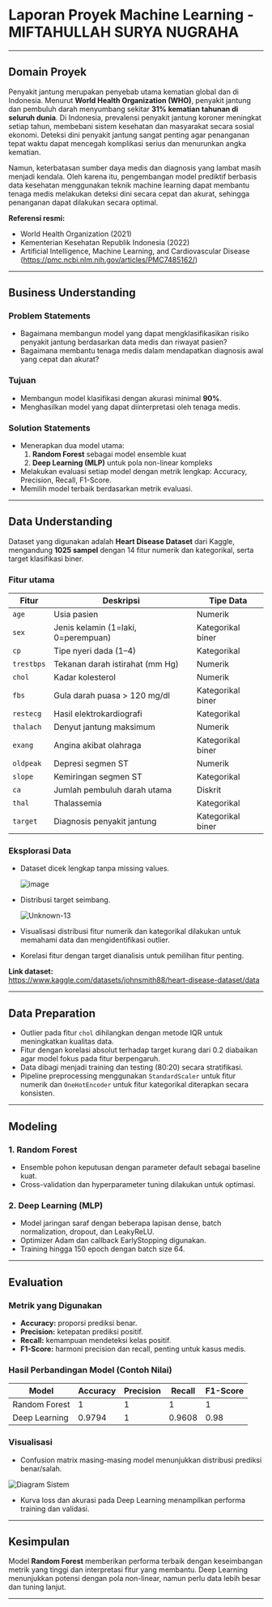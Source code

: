 # Laporan Proyek Machine Learning - MIFTAHULLAH SURYA NUGRAHA

---

## Domain Proyek

Penyakit jantung merupakan penyebab utama kematian global dan di Indonesia. Menurut **World Health Organization (WHO)**, penyakit jantung dan pembuluh darah menyumbang sekitar **31% kematian tahunan di seluruh dunia**. Di Indonesia, prevalensi penyakit jantung koroner meningkat setiap tahun, membebani sistem kesehatan dan masyarakat secara sosial ekonomi. Deteksi dini penyakit jantung sangat penting agar penanganan tepat waktu dapat mencegah komplikasi serius dan menurunkan angka kematian.

Namun, keterbatasan sumber daya medis dan diagnosis yang lambat masih menjadi kendala. Oleh karena itu, pengembangan model prediktif berbasis data kesehatan menggunakan teknik machine learning dapat membantu tenaga medis melakukan deteksi dini secara cepat dan akurat, sehingga penanganan dapat dilakukan secara optimal.

**Referensi resmi:**  
- World Health Organization (2021)  
- Kementerian Kesehatan Republik Indonesia (2022)
- Artificial Intelligence, Machine Learning, and Cardiovascular Disease (https://pmc.ncbi.nlm.nih.gov/articles/PMC7485162/)
---

## Business Understanding

### Problem Statements  
- Bagaimana membangun model yang dapat mengklasifikasikan risiko penyakit jantung berdasarkan data medis dan riwayat pasien?  
- Bagaimana membantu tenaga medis dalam mendapatkan diagnosis awal yang cepat dan akurat?  

### Tujuan 
- Membangun model klasifikasi dengan akurasi minimal **90%**.  
- Menghasilkan model yang dapat diinterpretasi oleh tenaga medis.  

### Solution Statements  
- Menerapkan dua model utama:  
  1. **Random Forest** sebagai model ensemble kuat  
  2. **Deep Learning (MLP)** untuk pola non-linear kompleks  
- Melakukan evaluasi setiap model dengan metrik lengkap: Accuracy, Precision, Recall, F1-Score.
- Memilih model terbaik berdasarkan metrik evaluasi.

---

## Data Understanding

Dataset yang digunakan adalah **Heart Disease Dataset** dari Kaggle, mengandung **1025 sampel** dengan 14 fitur numerik dan kategorikal, serta target klasifikasi biner.

### Fitur utama

| Fitur      | Deskripsi                               | Tipe Data          |
|------------|---------------------------------------|--------------------|
| `age`        | Usia pasien                           | Numerik            |
| `sex`        | Jenis kelamin (1=laki, 0=perempuan)  | Kategorikal biner  |
| `cp`         | Tipe nyeri dada (1–4)                 | Kategorikal        |
| `trestbps`   | Tekanan darah istirahat (mm Hg)       | Numerik            |
| `chol`       | Kadar kolesterol                      | Numerik            |
| `fbs`        | Gula darah puasa > 120 mg/dl          | Kategorikal biner  |
| `restecg`    | Hasil elektrokardiografi               | Kategorikal        |
| `thalach`    | Denyut jantung maksimum               | Numerik            |
| `exang`      | Angina akibat olahraga                 | Kategorikal biner  |
| `oldpeak`    | Depresi segmen ST                     | Numerik            |
| `slope`      | Kemiringan segmen ST                  | Kategorikal        |
| `ca`         | Jumlah pembuluh darah utama            | Diskrit            |
| `thal`       | Thalassemia                          | Kategorikal        |
| `target`     | Diagnosis penyakit jantung             | Kategorikal biner  |

### Eksplorasi Data  
- Dataset dicek lengkap tanpa missing values.

  ![image](https://github.com/user-attachments/assets/f0bac4ff-57da-46d2-bc7c-89e342b56c54)


- Distribusi target seimbang.
  
  ![Unknown-13](https://github.com/user-attachments/assets/6f1bc2fb-d846-4ab3-ad4f-5523d54e42cf)
  
- Visualisasi distribusi fitur numerik dan kategorikal dilakukan untuk memahami data dan mengidentifikasi outlier.

  
- Korelasi fitur dengan target dianalisis untuk pemilihan fitur penting.

**Link dataset:**  
https://www.kaggle.com/datasets/johnsmith88/heart-disease-dataset/data

---

## Data Preparation

- Outlier pada fitur `chol` dihilangkan dengan metode IQR untuk meningkatkan kualitas data.  
- Fitur dengan korelasi absolut terhadap target kurang dari 0.2 diabaikan agar model fokus pada fitur berpengaruh.  
- Data dibagi menjadi training dan testing (80:20) secara stratifikasi.  
- Pipeline preprocessing menggunakan `StandardScaler` untuk fitur numerik dan `OneHotEncoder` untuk fitur kategorikal diterapkan secara konsisten.

---

## Modeling

### 1. Random Forest  
- Ensemble pohon keputusan dengan parameter default sebagai baseline kuat.  
- Cross-validation dan hyperparameter tuning dilakukan untuk optimasi.

### 2. Deep Learning (MLP)  
- Model jaringan saraf dengan beberapa lapisan dense, batch normalization, dropout, dan LeakyReLU.  
- Optimizer Adam dan callback EarlyStopping digunakan.  
- Training hingga 150 epoch dengan batch size 64.

---

## Evaluation

### Metrik yang Digunakan  
- **Accuracy:** proporsi prediksi benar.  
- **Precision:** ketepatan prediksi positif.  
- **Recall:** kemampuan mendeteksi kelas positif.  
- **F1-Score:** harmoni precision dan recall, penting untuk kasus medis.

### Hasil Perbandingan Model (Contoh Nilai)

| Model             | Accuracy | Precision | Recall | F1-Score |
|-------------------|----------|-----------|--------|----------|
| Random Forest     |   1   | 1      | 1   | 1   |
| Deep Learning      | 0.9794     | 1      | 0.9608   | 0.98     |

### Visualisasi  

- Confusion matrix masing-masing model menunjukkan distribusi prediksi benar/salah.

  
![Diagram Sistem](https://drive.google.com/uc?export=view&id=16d3y3MwozvqaUu_dBxjDOSnKdIio4Fqp)


- Kurva loss dan akurasi pada Deep Learning menampilkan performa training dan validasi.

---

## Kesimpulan

Model **Random Forest** memberikan performa terbaik dengan keseimbangan metrik yang tinggi dan interpretasi fitur yang membantu. Deep Learning menunjukkan potensi dengan pola non-linear, namun perlu data lebih besar dan tuning lanjut.

---

